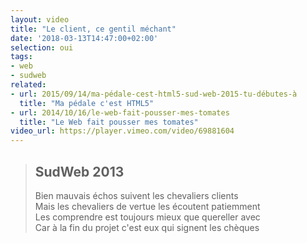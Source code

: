 ```yaml
---
layout: video
title: "Le client, ce gentil méchant"
date: '2018-03-13T14:47:00+02:00'
selection: oui
tags:
- web
- sudweb
related:
- url: 2015/09/14/ma-pédale-cest-html5-sud-web-2015-tu-débutes-à
  title: "Ma pédale c'est HTML5"
- url: 2014/10/16/le-web-fait-pousser-mes-tomates
  title: "Le Web fait pousser mes tomates"
video_url: https://player.vimeo.com/video/69881604
---
```

> ## SudWeb 2013
>
> Bien mauvais échos suivent les chevaliers clients  
  Mais les chevaliers de vertue les écoutent patiemment  
  Les comprendre est toujours mieux que quereller avec  
  Car à la fin du projet c'est eux qui signent les chèques
